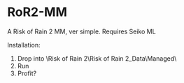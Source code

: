 # RoR2-MM
A Risk of Rain 2 MM, ver simple. Requires Seiko ML


Installation:
1. Drop into \Risk of Rain 2\Risk of Rain 2_Data\Managed\
2. Run
3. Profit?
